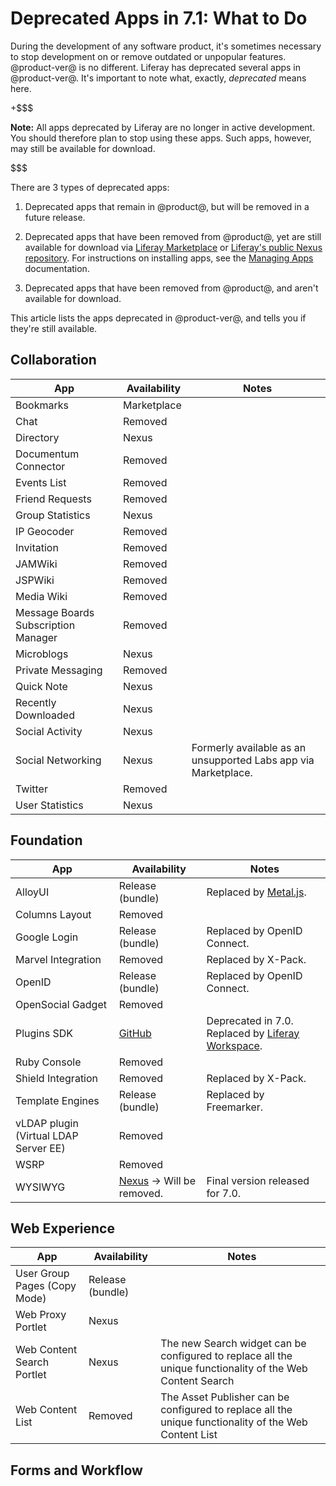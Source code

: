 # Deprecated Apps in 7.1: What to Do

During the development of any software product, it's sometimes necessary to stop 
development on or remove outdated or unpopular features. @product-ver@ is no 
different. Liferay has deprecated several apps in @product-ver@. It's important 
to note what, exactly, *deprecated* means here. 

+$$$

**Note:** All apps deprecated by Liferay are no longer in active development. 
You should therefore plan to stop using these apps. Such apps, however, may 
still be available for download. 

$$$

There are 3 types of deprecated apps: 

1.  Deprecated apps that remain in @product@, but will be removed in a future 
    release. 

2.  Deprecated apps that have been removed from @product@, yet are still 
    available for download via 
    [Liferay Marketplace](https://web.liferay.com/marketplace) 
    or 
    [Liferay's public Nexus repository](https://repository.liferay.com). For 
    instructions on installing apps, see the 
    [Managing Apps](/discover/portal/-/knowledge_base/7-1/managing-apps) 
    documentation. 

3.  Deprecated apps that have been removed from @product@, and aren't available 
    for download. 

This article lists the apps deprecated in @product-ver@, and tells you if 
they're still available. 

## Collaboration

| App | &nbsp;Availability | &nbsp;Notes |
| --- | ------------------ | ----------- | 
| Bookmarks | Marketplace |  |
| Chat | Removed |  |
| Directory | Nexus |  |
| Documentum Connector | Removed |  |
| Events List | Removed |  |
| Friend Requests | Removed |  |
| Group Statistics | Nexus |  |
| IP Geocoder | Removed |  |
| Invitation | Removed |  |
| JAMWiki | Removed |  |
| JSPWiki | Removed |  |
| Media Wiki | Removed |  |
| Message Boards Subscription Manager | Removed |  |
| Microblogs | Nexus |  |
| Private Messaging | Removed |  |
| Quick Note | Nexus |  |
| Recently Downloaded | Nexus |  |
| Social Activity | Nexus |  |
| Social Networking | Nexus | Formerly available as an unsupported Labs app via Marketplace. |
| Twitter | Removed |  |
| User Statistics | Nexus |  |

## Foundation

| App | &nbsp;Availability | &nbsp;Notes |
| --- | ------------------ | ----------- |
| AlloyUI | Release (bundle) | Replaced by [Metal.js](https://metaljs.com/). | 
| Columns Layout | Removed | |
| Google Login | Release (bundle) | Replaced by OpenID Connect. |
| Marvel Integration | Removed | Replaced by X-Pack. |
| OpenID | Release (bundle) | Replaced by OpenID Connect. |
| OpenSocial Gadget | Removed | |
| Plugins SDK | [GitHub](https://github.com/liferay/liferay-plugins) | Deprecated in 7.0. Replaced by [Liferay Workspace](/develop/tutorials/-/knowledge_base/7-1/liferay-workspace). |
| Ruby Console | Removed | |
| Shield Integration | Removed | Replaced by X-Pack. |
| Template Engines | Release (bundle) | Replaced by Freemarker. |
| vLDAP plugin (Virtual LDAP Server EE) | Removed | |
| WSRP | Removed | |
| WYSIWYG | [Nexus](https://repository.liferay.com/nexus/content/repositories/liferay-public-releases/com/liferay/com.liferay.wysiwyg.web/) &rarr; Will be removed. |  Final version released for 7.0. |

## Web Experience
| App | &nbsp;Availability | &nbsp;Notes |
| --- | ------------------ | ----------- |
| User Group Pages (Copy Mode) | Release (bundle) |  |
| Web Proxy Portlet | Nexus |  |
| Web Content Search Portlet | Nexus | The new Search widget can be configured to replace all the unique functionality of the Web Content Search |
| Web Content List | Removed | The Asset Publisher can be configured to replace all the unique functionality of the Web Content List |

## Forms and Workflow
